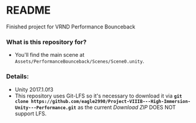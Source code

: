 # README #

Finished project for VRND Performance Bounceback

### What is this repository for? ###

* You'll find the main scene at `Assets/PerformanceBounceback/Scenes/Scene0.unity`.

### Details: ###

* Unity 2017.1.0f3
* This repository uses Git-LFS so it's necessary to download it via
__`git clone https://github.com/eagle2990/Project-VIIIB---High-Immersion-Unity---Performance.git`__ as the current _Download ZIP_ DOES NOT support LFS.